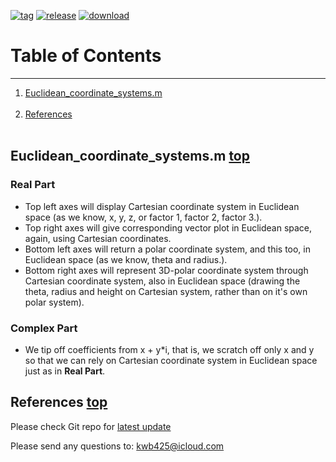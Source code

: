 [![tag][a]][1]
[![release][b]][2]
[![download][c]][3]
# Table of Contents <a name="anchor_main"></a>
---
1. [Euclidean\_coordinate\_systems.m](#anchor_1) <br></br>
2. [References](#anchor_ref) <br></br>

## Euclidean\_coordinate\_systems.m <a name="anchor_1"></a> [top](#anchor_main)
### Real Part
* Top left axes will display Cartesian coordinate system in Euclidean space (as we know, x, y, z, or factor 1, factor 2, factor 3.).
* Top right axes will give corresponding vector plot in Euclidean space, again, using Cartesian coordinates.
* Bottom left axes will return a polar coordinate system, and this too, in Euclidean space (as we know, theta and radius.).
* Bottom right axes will represent 3D-polar coordinate system through Cartesian coordinate system, also in Euclidean space (drawing the theta, radius and height on Cartesian system, rather than on it's own polar system).

### Complex Part
* We tip off coefficients from x + y\*i, that is, we scratch off only x and y so that we can rely on Cartesian coordinate system in Euclidean space just as in **Real Part**.

## References <a name="anchor_ref"></a> [top](#anchor_main)
Please check Git repo for [latest update][4]

Please send any questions to: <kwb425@icloud.com>

<!--Links to addresses, reference Markdowns-->
[1]: https://github.com/kwb425/Space_and_Coordinates_MATLAB/tags
[2]: https://github.com/kwb425/Space_and_Coordinates_MATLAB/releases
[3]: https://github.com/kwb425/Space_and_Coordinates_MATLAB/releases
[4]: https://github.com/kwb425/Space_and_Coordinates_MATLAB
<!--Links to images, reference Markdowns-->
[a]: https://img.shields.io/badge/Tag-v1.6-red.svg?style=plastic
[b]: https://img.shields.io/badge/Release-v1.6-green.svg?style=plastic
[c]: https://img.shields.io/badge/Download-Click-blue.svg?style=plastic